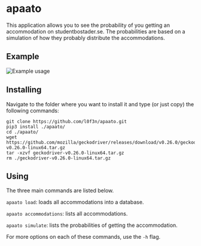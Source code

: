 # apaato
This application allows you to see the probability of you getting an accommodation on studentbostader.se. The probabilities are based on a simulation of how they probably distribute the accommodations.

## Example
![Example usage](https://i.imgur.com/EEZbF8s.png)

## Installing
Navigate to the folder where you want to install it and type (or just copy) the following commands:
```
git clone https://github.com/l0f3n/apaato.git
pip3 install ./apaato/
cd ./apaato/
wget https://github.com/mozilla/geckodriver/releases/download/v0.26.0/geckodriver-v0.26.0-linux64.tar.gz
tar -xzvf geckodriver-v0.26.0-linux64.tar.gz
rm ./geckodriver-v0.26.0-linux64.tar.gz
```

## Using

The three main commands are listed below.

`apaato load`: loads all accommodations into a database.

`apaato accommodations`: lists all accommodations.

`apaato simulate`: lists the probabilities of getting the accommodation.

For more options on each of these commands, use the `-h` flag.
